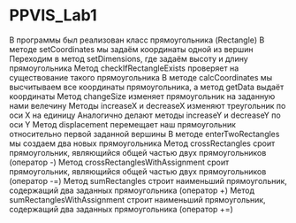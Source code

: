 # PPVIS_Lab1

В программы был реализован класс прямоугольника (Rectangle)
В методе setCoordinates мы задаём координаты одной из вершин
Переходим в метод setDimensions, где задаём высоту и длину прямоугольника
Метод checkIfRectangleExists проверяет на существование такого прямоугольника
В методе calcCoordinates мы высчитываем все координаты прямоугольника, а
метод getData выдаёт координаты
Метод changeSize изменяет прямоугольник на заданную нами велечину
Методы increaseX и decreaseX изменяют треугольник по оси X на единицу
Аналогично делают методы increaseY и decreaseY по оси Y
Метод displacement перемещает наш прямоугольник относительно первой заданной вершины
В методе enterTwoRectangles мы создаем два новых прямоугольника
Метод crossRectangles сроит прямоугольник, являющийся общей частью двух прямоугольников (оператор -)
Метод crossRectanglesWithAssignment сроит прямоугольник, являющийся общей частью двух прямоугольников (оператор -=)
Метод sumRectangles строит наименьший прямоугольник, содержащий два заданных прямоугольника (оператор +)
Метод sumRectanglesWithAssignment строит наименьший прямоугольник, содержащий два заданных прямоугольника (оператор +=)
